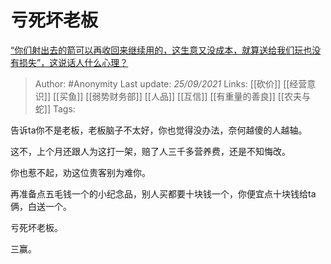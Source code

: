 # 亏死坏老板
[“你们射出去的箭可以再收回来继续用的，这生意又没成本，就算送给我们玩也没有损失”，这说话人什么心理？](https://www.zhihu.com/question/487516826/answer/2129893020)

> Author: #Anonymity 
Last update: *25/09/2021* 
Links: [[砍价]] [[经营意识]] [[买鱼]] [[弱势财务部]] [[人品]] [[互信]] [[有重量的善良]] [[农夫与蛇]] 
Tags:   


告诉ta你不是老板，老板脑子不太好，你也觉得没办法，奈何越傻的人越轴。

这不，上个月还跟人为这打一架，赔了人三千多营养费，还是不知悔改。

你也惹不起，劝这位贵客别为难你。

再准备点五毛钱一个的小纪念品，别人买都要十块钱一个，你便宜点十块钱给ta俩，白送一个。

亏死坏老板。

三赢。

 